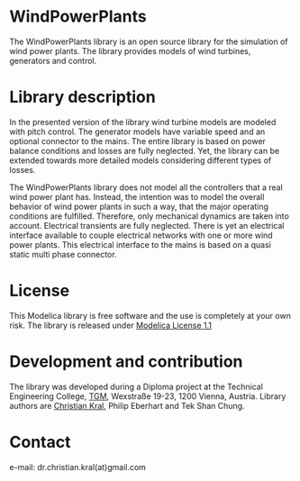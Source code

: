 # WindPowerPlants

The WindPowerPlants library is an open source library for the simulation of wind power plants. The library provides models of wind turbines, generators and control.

# Library description

In the presented version of the library wind turbine models are modeled with
pitch control. The generator models have variable speed and an optional
connector to the mains. The entire library is based on power balance
conditions and losses are fully neglected. Yet, the library
can be extended towards more detailed models considering different types of
losses.

The WindPowerPlants library does not model all the controllers that a real
wind power plant has. Instead, the intention was to model the overall
behavior of wind power plants in such a way, that the major operating
conditions are fulfilled. Therefore, only mechanical dynamics are taken into
account. Electrical transients are fully neglected. There is yet an
electrical interface available to couple electrical networks with one or
more wind power plants. This electrical interface to the mains is based on a
quasi static multi phase connector.

# License

This Modelica library is free software and the use is completely at your own
risk. The library is released under [Modelica License 1.1](https://www.modelica.org/licenses/ModelicaLicense1.1)

# Development and contribution

The library was developed during a Diploma project at the Technical
Engineering College, [TGM](http://www.tgm.ac.at), Wexstraße 19-23, 1200 Vienna, Austria. 
Library authors are [Christian Kral](http://christiankral.net), Philip Eberhart and Tek Shan Chung.

# Contact

e-mail: dr.christian.kral(at)gmail.com 
